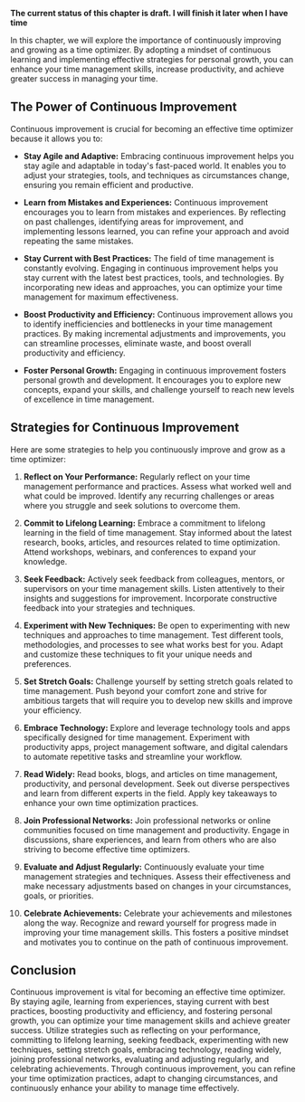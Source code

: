 **The current status of this chapter is draft. I will finish it later when I have time**

In this chapter, we will explore the importance of continuously improving and growing as a time optimizer. By adopting a mindset of continuous learning and implementing effective strategies for personal growth, you can enhance your time management skills, increase productivity, and achieve greater success in managing your time.

The Power of Continuous Improvement
-----------------------------------

Continuous improvement is crucial for becoming an effective time optimizer because it allows you to:

* **Stay Agile and Adaptive:** Embracing continuous improvement helps you stay agile and adaptable in today's fast-paced world. It enables you to adjust your strategies, tools, and techniques as circumstances change, ensuring you remain efficient and productive.

* **Learn from Mistakes and Experiences:** Continuous improvement encourages you to learn from mistakes and experiences. By reflecting on past challenges, identifying areas for improvement, and implementing lessons learned, you can refine your approach and avoid repeating the same mistakes.

* **Stay Current with Best Practices:** The field of time management is constantly evolving. Engaging in continuous improvement helps you stay current with the latest best practices, tools, and technologies. By incorporating new ideas and approaches, you can optimize your time management for maximum effectiveness.

* **Boost Productivity and Efficiency:** Continuous improvement allows you to identify inefficiencies and bottlenecks in your time management practices. By making incremental adjustments and improvements, you can streamline processes, eliminate waste, and boost overall productivity and efficiency.

* **Foster Personal Growth:** Engaging in continuous improvement fosters personal growth and development. It encourages you to explore new concepts, expand your skills, and challenge yourself to reach new levels of excellence in time management.

Strategies for Continuous Improvement
-------------------------------------

Here are some strategies to help you continuously improve and grow as a time optimizer:

1. **Reflect on Your Performance:** Regularly reflect on your time management performance and practices. Assess what worked well and what could be improved. Identify any recurring challenges or areas where you struggle and seek solutions to overcome them.

2. **Commit to Lifelong Learning:** Embrace a commitment to lifelong learning in the field of time management. Stay informed about the latest research, books, articles, and resources related to time optimization. Attend workshops, webinars, and conferences to expand your knowledge.

3. **Seek Feedback:** Actively seek feedback from colleagues, mentors, or supervisors on your time management skills. Listen attentively to their insights and suggestions for improvement. Incorporate constructive feedback into your strategies and techniques.

4. **Experiment with New Techniques:** Be open to experimenting with new techniques and approaches to time management. Test different tools, methodologies, and processes to see what works best for you. Adapt and customize these techniques to fit your unique needs and preferences.

5. **Set Stretch Goals:** Challenge yourself by setting stretch goals related to time management. Push beyond your comfort zone and strive for ambitious targets that will require you to develop new skills and improve your efficiency.

6. **Embrace Technology:** Explore and leverage technology tools and apps specifically designed for time management. Experiment with productivity apps, project management software, and digital calendars to automate repetitive tasks and streamline your workflow.

7. **Read Widely:** Read books, blogs, and articles on time management, productivity, and personal development. Seek out diverse perspectives and learn from different experts in the field. Apply key takeaways to enhance your own time optimization practices.

8. **Join Professional Networks:** Join professional networks or online communities focused on time management and productivity. Engage in discussions, share experiences, and learn from others who are also striving to become effective time optimizers.

9. **Evaluate and Adjust Regularly:** Continuously evaluate your time management strategies and techniques. Assess their effectiveness and make necessary adjustments based on changes in your circumstances, goals, or priorities.

10. **Celebrate Achievements:** Celebrate your achievements and milestones along the way. Recognize and reward yourself for progress made in improving your time management skills. This fosters a positive mindset and motivates you to continue on the path of continuous improvement.

Conclusion
----------

Continuous improvement is vital for becoming an effective time optimizer. By staying agile, learning from experiences, staying current with best practices, boosting productivity and efficiency, and fostering personal growth, you can optimize your time management skills and achieve greater success. Utilize strategies such as reflecting on your performance, committing to lifelong learning, seeking feedback, experimenting with new techniques, setting stretch goals, embracing technology, reading widely, joining professional networks, evaluating and adjusting regularly, and celebrating achievements. Through continuous improvement, you can refine your time optimization practices, adapt to changing circumstances, and continuously enhance your ability to manage time effectively.
